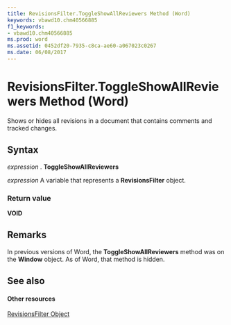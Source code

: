 ```yaml
---
title: RevisionsFilter.ToggleShowAllReviewers Method (Word)
keywords: vbawd10.chm40566885
f1_keywords:
- vbawd10.chm40566885
ms.prod: word
ms.assetid: 0452df20-7935-c8ca-ae60-a067023c0267
ms.date: 06/08/2017
---
```



# RevisionsFilter.ToggleShowAllReviewers Method (Word)

Shows or hides all revisions in a document that contains comments and tracked changes.


## Syntax

 _expression_ . **ToggleShowAllReviewers**

 _expression_ A variable that represents a **RevisionsFilter** object.


### Return value

 **VOID**


## Remarks

In previous versions of Word, the  **ToggleShowAllReviewers** method was on the **Window** object. As of Word, that method is hidden.


## See also


#### Other resources


[RevisionsFilter Object](Word.revisionsfilter.md)


